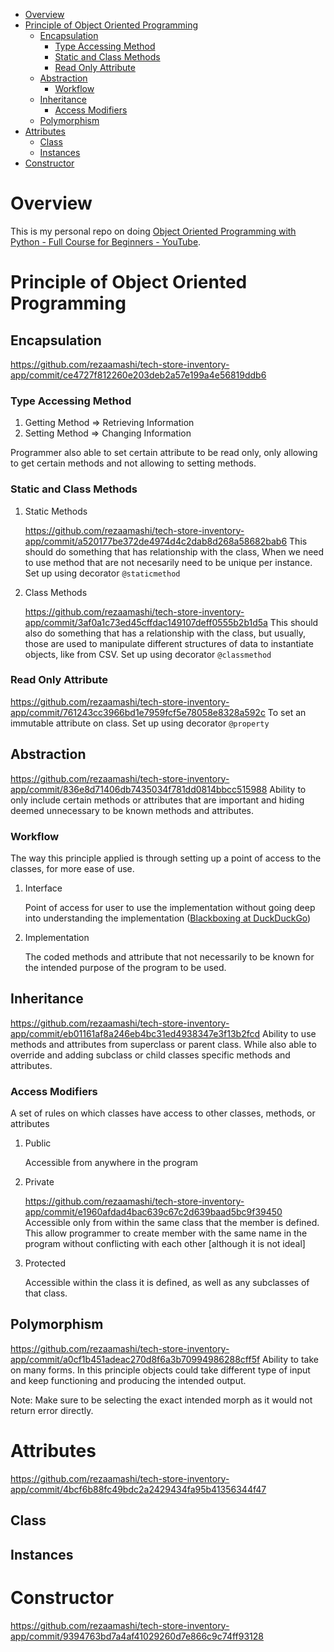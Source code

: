 - [Overview](#orgeb20f01)
- [Principle of Object Oriented Programming](#orgdd84109)
  - [Encapsulation](#org3fa087e)
    - [Type Accessing Method](#org26d7651)
    - [Static and Class Methods](#orgb438ba8)
    - [Read Only Attribute](#org38d6f7c)
  - [Abstraction](#org69933ac)
    - [Workflow](#orgf8c61ec)
  - [Inheritance](#orga4fdf34)
    - [Access Modifiers](#orgb52aa57)
  - [Polymorphism](#org3bb0d31)
- [Attributes](#org63afbc8)
  - [Class](#org78e86da)
  - [Instances](#org35d4025)
- [Constructor](#orgb01c9cf)



<a id="orgeb20f01"></a>

# Overview

This is my personal repo on doing [Object Oriented Programming with Python - Full Course for Beginners - YouTube](https://www.youtube.com/watch?v=Ej_02ICOIgs).


<a id="orgdd84109"></a>

# Principle of Object Oriented Programming


<a id="org3fa087e"></a>

## Encapsulation

https://github.com/rezaamashi/tech-store-inventory-app/commit/ce4727f812260e203deb2a57e199a4e56819ddb6


<a id="org26d7651"></a>

### Type Accessing Method

1.  Getting Method => Retrieving Information
2.  Setting Method => Changing Information

Programmer also able to set certain attribute to be read only, only allowing to get certain methods and not allowing to setting methods.


<a id="orgb438ba8"></a>

### Static and Class Methods

1.  Static Methods

    https://github.com/rezaamashi/tech-store-inventory-app/commit/a520177be372de4974d4c2dab8d268a58682bab6 This should do something that has relationship with the class, When we need to use method that are not necesarily need to be unique per instance. Set up using decorator `@staticmethod`

2.  Class Methods

    https://github.com/rezaamashi/tech-store-inventory-app/commit/3af0a1c73ed45cffdac149107deff0555b2b1d5a This should also do something that has a relationship with the class, but usually, those are used to manipulate different structures of data to instantiate objects, like from CSV. Set up using decorator `@classmethod`


<a id="org38d6f7c"></a>

### Read Only Attribute

https://github.com/rezaamashi/tech-store-inventory-app/commit/761243cc3966bd1e7959fcf5e78058e8328a592c To set an immutable attribute on class. Set up using decorator `@property`


<a id="org69933ac"></a>

## Abstraction

https://github.com/rezaamashi/tech-store-inventory-app/commit/836e8d71406db7435034f781dd0814bbcc515988 Ability to only include certain methods or attributes that are important and hiding deemed unnecessary to be known methods and attributes.


<a id="orgf8c61ec"></a>

### Workflow

The way this principle applied is through setting up a point of access to the classes, for more ease of use.

1.  Interface

    Point of access for user to use the implementation without going deep into understanding the implementation ([Blackboxing at DuckDuckGo](https://duckduckgo.com/?q=blackboxing&ia=web))

2.  Implementation

    The coded methods and attribute that not necessarily to be known for the intended purpose of the program to be used.


<a id="orga4fdf34"></a>

## Inheritance

https://github.com/rezaamashi/tech-store-inventory-app/commit/eb01161af8a246eb4bc31ed4938347e3f13b2fcd Ability to use methods and attributes from superclass or parent class. While also able to override and adding subclass or child classes specific methods and attributes.


<a id="orgb52aa57"></a>

### Access Modifiers

A set of rules on which classes have access to other classes, methods, or attributes

1.  Public

    Accessible from anywhere in the program

2.  Private

    https://github.com/rezaamashi/tech-store-inventory-app/commit/e1960afdad4bac639c67c2d639baad5bc9f39450 Accessible only from within the same class that the member is defined. This allow programmer to create member with the same name in the program without conflicting with each other [although it is not ideal]

3.  Protected

    Accessible within the class it is defined, as well as any subclasses of that class.


<a id="org3bb0d31"></a>

## Polymorphism

https://github.com/rezaamashi/tech-store-inventory-app/commit/a0cf1b451adeac270d8f6a3b70994986288cff5f Ability to take on many forms. In this principle objects could take different type of input and keep functioning and producing the intended output.

Note: Make sure to be selecting the exact intended morph as it would not return error directly.


<a id="org63afbc8"></a>

# Attributes

https://github.com/rezaamashi/tech-store-inventory-app/commit/4bcf6b88fc49bdc2a2429434fa95b41356344f47


<a id="org78e86da"></a>

## Class


<a id="org35d4025"></a>

## Instances


<a id="orgb01c9cf"></a>

# Constructor

https://github.com/rezaamashi/tech-store-inventory-app/commit/9394763bd7a4af41029260d7e866c9c74ff93128
